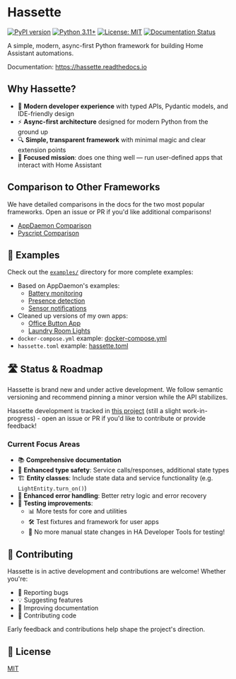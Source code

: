 # Hassette

[![PyPI version](https://badge.fury.io/py/hassette.svg)](https://badge.fury.io/py/hassette)
[![Python 3.11+](https://img.shields.io/badge/python-3.11+-blue.svg)](https://www.python.org/downloads/)
[![License: MIT](https://img.shields.io/badge/License-MIT-yellow.svg)](https://opensource.org/licenses/MIT)
[![Documentation Status](https://readthedocs.org/projects/hassette/badge/?version=stable)](https://hassette.readthedocs.io/en/latest/?badge=stable)

A simple, modern, async-first Python framework for building Home Assistant automations.

Documentation: https://hassette.readthedocs.io

Why Hassette?
-------------
- 🌟 **Modern developer experience** with typed APIs, Pydantic models, and IDE-friendly design
- ⚡ **Async-first architecture** designed for modern Python from the ground up
- 🔍 **Simple, transparent framework** with minimal magic and clear extension points
- 🎯 **Focused mission**: does one thing well — run user-defined apps that interact with Home Assistant

## Comparison to Other Frameworks

We have detailed comparisons in the docs for the two most popular frameworks. Open an issue or PR if you'd like additional comparisons!

- [AppDaemon Comparison](https://hassette.readthedocs.io/en/latest/appdaemon-comparison.html)
- [Pyscript Comparison](https://hassette.readthedocs.io/en/latest/pyscript-comparison.html)

## 📖 Examples

Check out the [`examples/`](https://github.com/NodeJSmith/hassette/tree/main/examples) directory for more complete examples:
- Based on AppDaemon's examples:
  - [Battery monitoring](https://github.com/NodeJSmith/hassette/tree/main/examples/apps/battery.py)
  - [Presence detection](https://github.com/NodeJSmith/hassette/tree/main/examples/apps/presence.py)
  - [Sensor notifications](https://github.com/NodeJSmith/hassette/tree/main/examples/apps/sensor_notification.py)
- Cleaned up versions of my own apps:
  - [Office Button App](https://github.com/NodeJSmith/hassette/tree/main/examples/apps/office_button_app.py)
  - [Laundry Room Lights](https://github.com/NodeJSmith/hassette/tree/main/examples/apps/laundry_room_light.py)
- `docker-compose.yml` example: [docker-compose.yml](https://github.com/NodeJSmith/hassette/blob/main/examples/docker-compose.yml)
- `hassette.toml` example: [hassette.toml](https://github.com/NodeJSmith/hassette/blob/main/examples/config/hassette.toml)

## 🛣️ Status & Roadmap

Hassette is brand new and under active development. We follow semantic versioning and recommend pinning a minor version while the API stabilizes.

Hassette development is tracked in [this project](https://github.com/users/NodeJSmith/projects/1) (still a slight work-in-progress) - open an issue or PR if you'd like to contribute or provide feedback!

### Current Focus Areas

- 📚 **Comprehensive documentation**
- 🔐 **Enhanced type safety**: Service calls/responses, additional state types
- 🏗️ **Entity classes**: Include state data and service functionality (e.g. `LightEntity.turn_on()`)
- 🔄 **Enhanced error handling**: Better retry logic and error recovery
- 🧪 **Testing improvements**:
  - 📊 More tests for core and utilities
  - 🛠️ Test fixtures and framework for user apps
  - 🚫 No more manual state changes in HA Developer Tools for testing!

## 🤝 Contributing

Hassette is in active development and contributions are welcome! Whether you're:

- 🐛 Reporting bugs
- 💡 Suggesting features
- 📝 Improving documentation
- 🔧 Contributing code

Early feedback and contributions help shape the project's direction.

## 📄 License

[MIT](LICENSE)
